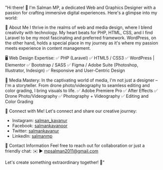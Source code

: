"Hi there! 👋 I'm Salman MP, a dedicated Web and Graphics Designer with a passion for crafting immersive digital experiences. Here's a glimpse into my world:

🎨 About Me
I thrive in the realms of web and media design, where I blend creativity with technology. My heart beats for PHP, HTML, CSS, and I find Laravel to be my most fascinating and preferred framework. WordPress, on the other hand, holds a special place in my journey as it's where my passion meets experience in content management.

🖥️ Web Design Expertise:
✅ PHP (Laravel)
✅ HTML5 / CSS3
✅ WordPress | Elementor
✅ Bootstrap / SASS
✅ Figma / Adobe Suite (Photoshop, Illustrator, Indesign)
✅ Responsive and User-Centric Design

🎥 Media Mastery:
In the captivating world of media, I'm not just a designer – I'm a storyteller. From drone photo/videography to seamless editing and color grading, I bring visuals to life.
✅ Adobe Premiere Pro
✅ After Effects
✅ Drone Photo/Videography
✅ Photography + Videography
✅ Editing and Color Grading

🚀 Connect with Me!
Let's connect and share our creative journey:
- Instagram: [salman_kavanur](https://www.instagram.com/salman_kavanur/)
- Facebook: [salmankavanoor](https://www.facebook.com/salmankavanoor/)
- Twitter: [salmankavanur](https://www.twitter.com/salmankavanur/)
- LinkedIn: [salmanmp](https://www.linkedin.com/in/salmanmp/)

📧 Contact Information
Feel free to reach out for collaboration or just a friendly chat:
✉️ ► [mpsalman2011@gmail.com](mailto:mpsalman2011@gmail.com)

Let's create something extraordinary together! 🚀"
